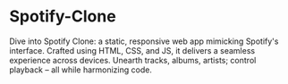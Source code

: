 # Spotify-Clone
Dive into Spotify Clone: a static, responsive web app mimicking Spotify's interface. Crafted using HTML, CSS, and JS, it delivers a seamless experience across devices. Unearth tracks, albums, artists; control playback – all while harmonizing code. 

